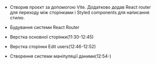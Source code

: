 - Створив проєкт за допомогою Vite. Додатково додав React router для переходу між сторінками і Styled components для написання стилю.

- Будування системи React Router
- Верстка основної сторінки(11:30-12:45)
- Верстка сторінки Edit users(12:46-12:52)
- Cтворення системи маніпуляції даними(12:54-)
